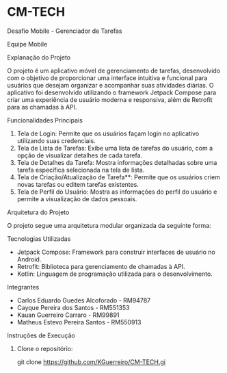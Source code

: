 # CM-TECH
Desafio Mobile - Gerenciador de Tarefas

Equipe Mobile

Explanação do Projeto

O projeto é um aplicativo móvel de gerenciamento de tarefas, 
desenvolvido com o objetivo de proporcionar uma interface intuitiva e funcional para usuários que desejam organizar e acompanhar suas atividades diárias. 
O aplicativo foi desenvolvido utilizando o framework Jetpack Compose para criar uma experiência de usuário moderna e responsiva, além de Retrofit para as chamadas à API.

Funcionalidades Principais

1. Tela de Login: Permite que os usuários façam login no aplicativo utilizando suas credenciais.
2. Tela de Lista de Tarefas: Exibe uma lista de tarefas do usuário, com a opção de visualizar detalhes de cada tarefa.
3. Tela de Detalhes da Tarefa: Mostra informações detalhadas sobre uma tarefa específica selecionada na tela de lista.
4. Tela de Criação/Atualização de Tarefa**: Permite que os usuários criem novas tarefas ou editem tarefas existentes.
5. Tela de Perfil do Usuário: Mostra as informações do perfil do usuário e permite a visualização de dados pessoais.

Arquitetura do Projeto

O projeto segue uma arquitetura modular organizada da seguinte forma:


Tecnologias Utilizadas

- Jetpack Compose: Framework para construir interfaces de usuário no Android.
- Retrofit: Biblioteca para gerenciamento de chamadas à API.
- Kotlin: Linguagem de programação utilizada para o desenvolvimento.

Integrantes

- Carlos Eduardo Guedes Alcoforado - RM94787
- Cayque Pereira dos Santos - RM551353
- Kauan Guerreiro Carraro - RM99891
- Matheus Estevo Pereira Santos - RM550913 

 Instruções de Execução

1. Clone o repositório:
   
   git clone https://github.com/KGuerreiro/CM-TECH.gi



